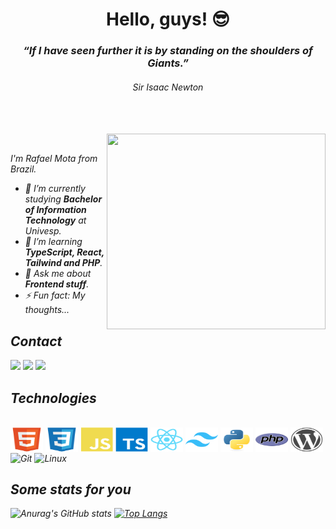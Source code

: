 <h1 align="center">Hello, guys! 😎 </h1> 

<h3 align="center"><i>“If I have seen further it is by standing on the shoulders of Giants.”</it></h3>
<h6 align="center">Sir Isaac Newton</h6>

<br>
<br>

<img align="right" src="https://media4.giphy.com/media/xT9IgzoKnwFNmISR8I/giphy.gif?cid=ecf05e47oeoixpqnw6kt0ytmah6acswz8np8lozv9w1td93y&rid=giphy.gif&ct=g" width="350" height="313"/>
<br>

<p>I'm Rafael Mota from Brazil.</p>

- 🔭 I’m currently studying **Bachelor of Information Technology** at Univesp.
- 🌱 I’m learning **TypeScript, React, Tailwind and PHP**.
- 💬 Ask me about **Frontend stuff**.
- ⚡ Fun fact: My thoughts...


## Contact
 
<div> 
<!-- LinkedIn  -->
  <a href="https://www.linkedin.com/in/faelmota/" title="Perfil do LinkedIn" target="_blank"><img src="https://img.shields.io/badge/-LinkedIn-%230077B5?style=for-the-badge&logo=linkedin&logoColor=white" target="__blank"></a>  
<!-- YouTube  -->
  <a href="https://www.youtube.com/channel/UCQeEuyv6mQbRjpuBrfWYrjw" title="Canal do YouTube" target="_blank"><img src="https://img.shields.io/badge/YouTube-FF0000?style=for-the-badge&logo=youtube&logoColor=white" target="_blank"></a>
<!-- Gmail  -->
  <a href = "mailto:rafaelmota.dev@gmail.com" title="E-mail para contato"><img src="https://img.shields.io/badge/-Gmail-%23333?style=for-the-badge&logo=gmail&logoColor=white" target="_blank"></a>
</div>

## Technologies

<div style="display: inline_block"><br>
<!-- HTML -->
  <img align="center" title="HTML" alt="HTML" height="39" width="52" src="https://raw.githubusercontent.com/devicons/devicon/master/icons/html5/html5-original.svg">
<!-- CSS -->
  <img align="center" title="CSS" alt="CSS" height="39" width="52" src="https://raw.githubusercontent.com/devicons/devicon/master/icons/css3/css3-original.svg">
<!-- JavaScript -->
  <img align="center" title="JavaScript" alt="JavaScript" height="39" width="52" src="https://raw.githubusercontent.com/devicons/devicon/master/icons/javascript/javascript-plain.svg">
 <!-- TypeScript -->
  <img align="center" title="TypeScript" alt="Python" height="39" width="52" src="https://raw.githubusercontent.com/devicons/devicon/master/icons/typescript/typescript-original.svg">
 <!-- React -->
  <img align="center" title="React" alt="Python" height="39" width="52" src="https://raw.githubusercontent.com/devicons/devicon/master/icons/react/react-original.svg">
 <!-- Tailwind CSS -->
  <img align="center" title="Tailwind CSS" alt="Python" height="39" width="52" src="https://raw.githubusercontent.com/devicons/devicon/master/icons/tailwindcss/tailwindcss-plain.svg">
<!-- Python -->
  <img align="center" title="Python" alt="Python" height="39" width="52" src="https://raw.githubusercontent.com/devicons/devicon/master/icons/python/python-original.svg">
 <!-- PHP -->
  <img align="center" title="PHP" alt="PHP" height="39" width="52" src="https://raw.githubusercontent.com/devicons/devicon/master/icons/php/php-original.svg">
 <!-- WordPress -->
  <img align="center" title="WordPress" alt="WordPress" height="39" width="52" src="https://raw.githubusercontent.com/devicons/devicon/master/icons/wordpress/wordpress-plain.svg">
<!-- Git -->
  <img align="center" title="Git" alt="Git" height="39" width="52" src="https://raw.githubusercontent.com/jmnote/z-icons/master/svg/git.svg">
<!-- Linux -->
  <img align="center" title="Linux" alt="Linux" height="39" width="52" src="https://cdn.jsdelivr.net/gh/devicons/devicon/icons/linux/linux-original.svg">
</div>
  
  
## Some stats for you

![Anurag's GitHub stats](https://github-readme-stats.vercel.app/api?username=fael-atom&show_icons=true&theme=merko)
[![Top Langs](https://github-readme-stats.vercel.app/api/top-langs/?username=fael-atom&layout=compact)](https://github.com/anuraghazra/github-readme-stats)

  
  
  
  
  

